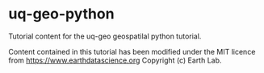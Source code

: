 # uq-geo-python
Tutorial content for the uq-geo geospatilal python tutorial. 

Content contained in this tutorial has been modified under the MIT licence from https://www.earthdatascience.org Copyright (c) Earth Lab.
